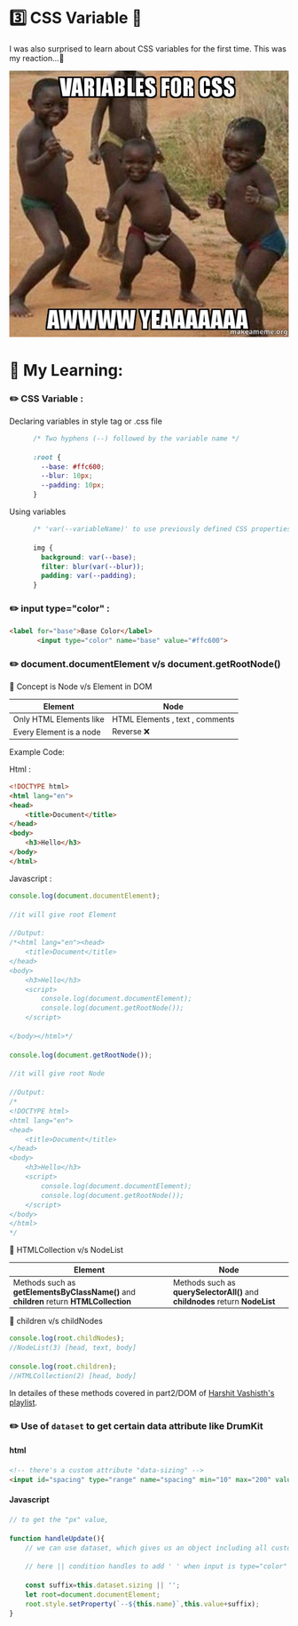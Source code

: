 # 3️⃣  CSS Variable 👾 

I was also surprised to learn about CSS variables for the first time. This was my reaction...🤣

<p align="center">
 <img src="meme.jpg"> 
      
</p>



# 📒 My Learning:

### ✏️  CSS Variable :

Declaring variables in style tag or .css file

```CSS
      /* Two hyphens (--) followed by the variable name */

      :root {
        --base: #ffc600;
        --blur: 10px;
        --padding: 10px;
      }
```

Using variables

```CSS
      /* 'var(--variableName)' to use previously defined CSS properties */

      img {
        background: var(--base);
        filter: blur(var(--blur));
        padding: var(--padding);
      }
```

### ✏️  input type="color" :

 ```html
 <label for="base">Base Color</label>
        <input type="color" name="base" value="#ffc600">
 ```

### ✏️ document.documentElement v/s document.getRootNode()

📌 Concept is Node v/s Element in DOM

| Element      | Node |
| ----------- | ----------- |
| Only HTML Elements like  <body> <span> <div>     |    HTML Elements , text , comments    |
| Every Element is a node   | Reverse ❌ |

Example Code:

Html :

```html
<!DOCTYPE html>
<html lang="en">
<head>
    <title>Document</title>
</head>
<body>
    <h3>Hello</h3>
</body>
</html>
```

Javascript :

```javascript
console.log(document.documentElement);

//it will give root Element

//Output:
/*<html lang="en"><head>
    <title>Document</title>
</head>
<body>
    <h3>Hello</h3>
    <script>
        console.log(document.documentElement);
        console.log(document.getRootNode());
    </script>

</body></html>*/

console.log(document.getRootNode());

//it will give root Node

//Output:
/*
<!DOCTYPE html>
<html lang="en">
<head>
    <title>Document</title>
</head>
<body>
    <h3>Hello</h3>
    <script>
        console.log(document.documentElement);
        console.log(document.getRootNode());
    </script>
</body>
</html>
*/

```
📌 HTMLCollection v/s NodeList

| Element      | Node |
| ----------- | ----------- |
| Methods such as **getElementsByClassName()** and **children** return **HTMLCollection** | Methods such as **querySelectorAll()** and **childnodes** return **NodeList**|

📌 children v/s childNodes

```javascript
console.log(root.childNodes);
//NodeList(3) [head, text, body]

console.log(root.children);
//HTMLCollection(2) [head, body]

```

In detailes of these methods covered in part2/DOM of [Harshit Vashisth's playlist](https://github.com/ozaharsh95/JS_BEGINNING_TO_MASTERY).


### ✏️ Use of `dataset` to get certain data attribute like DrumKit

#### html

```html
<!-- there's a custom attribute "data-sizing" -->
<input id="spacing" type="range" name="spacing" min="10" max="200" value="10" data-sizing="px">
```


#### Javascript

```javascript
// to get the "px" value,

function handleUpdate(){
    // we can use dataset, which gives us an object including all custom data attributes, we'll get 'px' value for input type="range".

    // here || condition handles to add ' ' when input is type="color"  
    
    const suffix=this.dataset.sizing || '';
    let root=document.documentElement;
    root.style.setProperty(`--${this.name}`,this.value+suffix);
}

```
